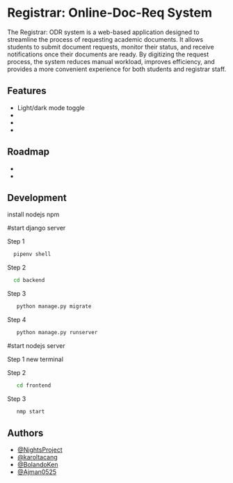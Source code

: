 
# Registrar: Online-Doc-Req System

The Registrar: ODR system is a web-based application designed to streamline the process of requesting academic documents. It allows students to submit document requests, monitor their status, and receive notifications once their documents are ready. By digitizing the request process, the system reduces manual workload, improves efficiency, and provides a more convenient experience for both students and registrar staff.


## Features

- Light/dark mode toggle
- 
- 
- 


## Roadmap

- 

- 

## Development
install nodejs npm 

#start django server

Step 1
```bash
  pipenv shell
```
Step 2
```bash
  cd backend
```
Step 3
```bash
   python manage.py migrate
```
Step 4
```bash
   python manage.py runserver
```

#start nodejs server

Step 1
new terminal

Step 2
```bash
   cd frontend
```
Step 3
```bash
   nmp start
```

## Authors

- [@NightsProject](https://github.com/NightsProject)
- [@karoltacang](https://github.com/karoltacang)
- [@BolandoKen](https://github.com/BolandoKen)
- [@Ajman0525](https://github.com/Ajman0525)


